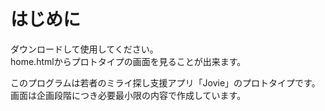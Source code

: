 # はじめに
ダウンロードして使用してください。  
home.htmlからプロトタイプの画面を見ることが出来ます。  

このプログラムは若者のミライ探し支援アプリ「Jovie」のプロトタイプです。  
画面は企画段階につき必要最小限の内容で作成しています。
